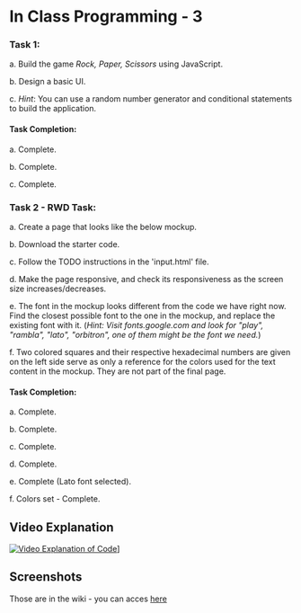 # In Class Programming - 3

### Task 1:
a. Build the game *Rock, Paper, Scissors* using JavaScript. 

b. Design a basic UI.

c. _Hint_: You can use a random number generator and conditional statements to build the application.

#### Task Completion:
a. Complete.

b. Complete.

c. Complete.

### Task 2 - RWD Task:
a. Create a page that looks like the below mockup.

b. Download the starter code.

c. Follow the TODO instructions in the 'input.html' file.

d. Make the page responsive, and check its responsiveness as the screen size increases/decreases.

e. The font in the mockup looks different from the code we have right now. Find the closest possible font to
the one in the mockup, and replace the existing font with it. (_Hint: Visit fonts.google.com and look for "play",
"rambla", "lato", "orbitron", one of them might be the font we need._)

f. Two colored squares and their respective hexadecimal numbers are given on the left
   side serve as only a reference for the colors used for the text content in the mockup. They are not 
   part of the final page. 
   
#### Task Completion:
a. Complete.

b. Complete.

c. Complete.

d. Complete.

e. Complete (Lato font selected).

f. Colors set - Complete.

## Video Explanation
[![Video Explanation of Code](https://www.youtube.com/watch?v=iyGPQqvVBkE/0.jpg)](https://www.youtube.com/watch?v=iyGPQqvVBkE "In Class Programming Assignment 3")]

## Screenshots
Those are in the wiki - you can acces [here](https://github.com/c-swa/icp-3/wiki)
